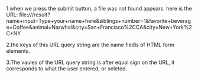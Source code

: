 1.when we press the submit button, a file was not found appears.
here is the URL:
file:///result?name+input=Type+your+name+here&siblings+number=1&favorite+beverage=Coffee&animal=Narwhal&city=San+Francisco%2CCA&city=New+York%2C+NY


2.the keys of this URL query string are the name fiedls of HTML form elements.

3.The vaules of the URL query string is after equal sign on the URL, it corresponds to what the user entered, or seleted.


